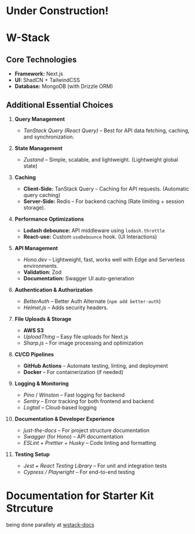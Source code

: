 # Under Construction!

# W-Stack

## Core Technologies

- **Framework:** Next.js
- **UI:** ShadCN + TailwindCSS
- **Database:** MongoDB (with Drizzle ORM)

## Additional Essential Choices

1. **Query Management**  
   - *TanStack Query (React Query)* – Best for API data fetching, caching, and synchronization.

2. **State Management**  
   - *Zustand* – Simple, scalable, and lightweight. (Lightweight global state)

3. **Caching**  
   - **Client-Side:** TanStack Query – Caching for API requests. (Automatic query caching)  
   - **Server-Side:** Redis – For backend caching (Rate limiting + session storage).

4. **Performance Optimizations**  
   - **Lodash debounce:** API middleware using `lodash.throttle`  
   - **React-use:** Custom `useDebounce` hook. (UI Interactions)

5. **API Management**  
   - *Hono.dev* – Lightweight, fast, works well with Edge and Serverless environments.  
   - **Validation:** Zod  
   - **Documentation:** Swagger UI auto-generation

6. **Authentication & Authorization**  
   - *BetterAuth* – Better Auth Alternate (`npm add better-auth`)  
   - *Helmet.js* – Adds security headers.

7. **File Uploads & Storage**  
   - **AWS S3**  
   - *UploadThing* – Easy file uploads for Next.js  
   - *Sharp.js* – For image processing and optimization

8. **CI/CD Pipelines**  
   - **GitHub Actions** – Automate testing, linting, and deployment  
   - **Docker** – For containerization (if needed)

9. **Logging & Monitoring**  
   - *Pino* / *Winston* – Fast logging for backend  
   - *Sentry* – Error tracking for both frontend and backend  
   - *Logtail* – Cloud-based logging

10. **Documentation & Developer Experience**  
    - *just-the-docs* – For project structure documentation  
    - *Swagger* (for Hono) – API documentation  
    - *ESLint + Prettier + Husky* – Code linting and formatting

11. **Testing Setup**  
    - *Jest + React Testing Library* – For unit and integration tests  
    - *Cypress / Playwright* – For end-to-end testing


# Documentation for Starter Kit Strcuture
being done parallely at [wstack-docs](https://github.com/MambaCodes/wstack-docs)